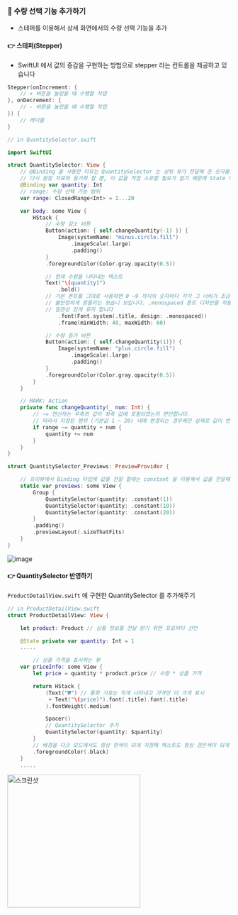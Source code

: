 ### 🔷 수량 선택 기능 추가하기

- 스테퍼를 이용해서 상세 화면에서의 수량 선택 기능을 추가

#### 👉 스테퍼(Stepper)

- SwiftUI 에서 값의 증감을 구현하는 방법으로 stepper 라는 컨트롤을 제공하고 있습니다

```swift
Stepper(onIncrement: {
	// + 버튼을 눌었을 때 수행할 작업
}, onDecrement: {
	// - 버튼을 눌렀을 때 수행할 작업
}) {
	// 레이블
}

```

```swift
// in QuantitySelector.swift

import SwiftUI

struct QuantitySelector: View {
	// @Binding 을 사용한 이유는 QuantitySelector 는 상위 뷰가 전달해 준 숫자를 표기하고 변경한 값을
	// 다시 원청 자료와 동기화 할 뿐, 이 값을 직접 소유할 필요가 없기 때문에 State 대신 Binding 을 사용
	@Binding var quantity: Int
	// range: 수량 선택 가능 범위
	var range: ClosedRange<Int> = 1...20

	var body: some View {
		HStack {
			// 수량 감소 버튼
			Button(action: { self.changeQuantity(-1) }) {
				Image(systemName: "minus.circle.fill")
					.imageScale(.large)
					.padding()
			}
			.foregroundColor(Color.gray.opacity(0.5))

			// 현재 수량을 나타내는 텍스트
			Text("\(quantity)")
				.bold()
			// 기본 폰트를 그대로 사용하면 0 ~9 까지의 숫자마다 각각 그 너비가 조금씩 달라서 숫자가 바뀔때마다
			// 불안정하게 흔들리는 모습니 보입니다. ,monospaced 폰트 디자인을 적용하면 숫자가 변하더라도
			// 일관성 있게 유지 합니다
				.font(Font.system(.title, design: .monospaced))
				.frame(minWidth: 40, maxWidth: 60)

			// 수량 증가 버튼
			Button(action: { self.changeQuantity(1)}) {
				Image(systemName: "plus.circle.fill")
					.imageScale(.large)
					.padding()
			}
			.foregroundColor(Color.gray.opacity(0.5))
		}
	}

	// MARK: Action
	private func changeQuantity(_ num: Int) {
		// ~= 연산자는 우측의 값이 좌측 값에 포함되었는지 판단합니다.
		// 따라서 지정된 범위 (기본값 1 ~ 20) 내에 변경되는 경우에만 실제로 값이 반영됩니다
		if range ~= quantity + num {
			quantity += num
		}
	}
}

struct QuantitySelector_Previews: PreviewProvider {

	// 프리뷰에서 Binding 타입에 값을 전잘 할때는 constant 을 이용해서 값을 전달해 줍니다
	static var previews: some View {
		Group {
			QuantitySelector(quantity: .constant(1))
			QuantitySelector(quantity: .constant(10))
			QuantitySelector(quantity: .constant(20))
		}
		.padding()
		.previewLayout(.sizeThatFits)
	}
}
```

![image](https://user-images.githubusercontent.com/28912774/148480291-a5d51263-8b26-48e4-a0b8-1e22e31221de.png)

#### 👉 QuantitySelector 반영하기

`ProductDetailView.swift` 에 구현한 QuantitySelector 를 추가해주기

```swift
// in ProductDetailView.swift
struct ProductDetailView: View {

	let product: Product // 상품 정보를 전달 받기 위한 프로퍼티 선언

	@State private var quantity: Int = 1
	.....

		// 상품 가격을 표시하는 뷰
	var priceInfo: some View {
		let price = quantity * product.price // 수량 * 상품 가격

		return HStack {
			(Text("₩") // 통화 기호는 작게 나타내고 가격만 더 크게 표시
			 + Text("\(price)").font(.title).font(.title)
			).fontWeight(.medium)

			Spacer()
			// QuantitySelector 추가
			QuantitySelector(quantity: $quantity)
		}
		// 배경을 다크 모드에서도 항상 흰색이 되게 지정해 텍스트도 항상 검은색이 되게 지정
		.foregroundColor(.black)
	}
	.....

```

<img width="300" alt="스크린샷" src="https://user-images.githubusercontent.com/28912774/148481541-5ae5106c-7850-4ce2-b3b1-ad1cecc173e4.gif">
